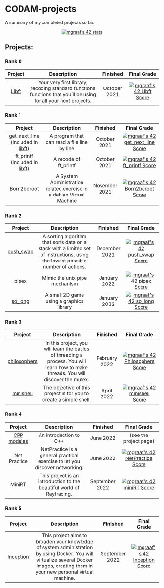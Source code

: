 # CODAM-projects
A summary of my completed projects so far.

<p align="center">
  <a href="https://github.com/JaeSeoKim/badge42"><img src="https://badge42.vercel.app/api/v2/cl8kigvn400730hjwbzdxbs83/stats?cursusId=21&coalitionId=58" alt="mgraaf's 42 stats" /></a>
</p>


## Projects:

### Rank 0
|                    Project                    |                                                   Description                                                   |   Finished   | Final Grade  |
| :-------------------------------------------: | :-------------------------------------------------------------------------------------------------------------: | :----------: | :---------------------------------------------------------------------------------------------------------------------------------------------------------------------------: |
| [Libft](https://github.com/maiadegraaf/libft) | Your very first library, recoding standard functions functions that you’ll be using for all your next projects. | October 2021 |                [![mgraaf's 42 Libft Score](https://badge42.vercel.app/api/v2/cl8kigvn400730hjwbzdxbs83/project/2365202)](https://github.com/JaeSeoKim/badge42)                |

### Rank 1

|                                  Project                                  |                             Description                              |   Finished    | Final Grade  |
| :-----------------------------------------------------------------------: | :------------------------------------------------------------------: | :-----------: | :----------------------------------------------------------------------------------------------------------------------------------------------------------------------------: |
| get_next_line (included in [libft](https://github.com/maiadegraaf/libft)) |             A program that can read a file line by line              | October 2021  |            [![mgraaf's 42 get_next_line Score](https://badge42.vercel.app/api/v2/cl8kigvn400730hjwbzdxbs83/project/2378741)](https://github.com/JaeSeoKim/badge42)             |
|   ft_printf (included in [libft](https://github.com/maiadegraaf/libft))   |                        A recode of ft_printf                         | October 2021  |              [![mgraaf's 42 ft_printf Score](https://badge42.vercel.app/api/v2/cl8kigvn400730hjwbzdxbs83/project/2378740)](https://github.com/JaeSeoKim/badge42)               |
|                                Born2beroot                                | A System Administration related exercise in a debian Virtual Machine | November 2021 |             [![mgraaf's 42 Born2beroot Score](https://badge42.vercel.app/api/v2/cl8kigvn400730hjwbzdxbs83/project/2378739)](https://github.com/JaeSeoKim/badge42)              |


### Rank 2
|                        Project                        |                                                           Description                                                           |   Finished    | Final Grade                   |
| :---------------------------------------------------: | :-----------------------------------------------------------------------------------------------------------------------------: | :-----------: | :---------------------------------------------------------------------------------------------------------------------------------------------------------------------------------------------: |
| [push_swap](https://github.com/maiadegraaf/push_swap) | A sorting algorithm that sorts data on a stack with a limited set of instructions, using the lowest possible number of actions. | December 2021 |                       [![mgraaf's 42 push_swap Score](https://badge42.vercel.app/api/v2/cl8kigvn400730hjwbzdxbs83/project/2423772)](https://github.com/JaeSeoKim/badge42)                       |
|     [pipex](https://github.com/maiadegraaf/pipex)     |                                                  Mimic the unix pipe mechanism                                                  | January 2022  |                         [![mgraaf's 42 pipex Score](https://badge42.vercel.app/api/v2/cl8kigvn400730hjwbzdxbs83/project/2442123)](https://github.com/JaeSeoKim/badge42)                         |
|   [so_long](https://github.com/maiadegraaf/so_long)   |                                            A small 2D game using a graphics library                                             | January 2022  |                        [![mgraaf's 42 so_long Score](https://badge42.vercel.app/api/v2/cl8kigvn400730hjwbzdxbs83/project/2423771)](https://github.com/JaeSeoKim/badge42)                        |

### Rank 3

|                          Project                           |                                                             Description                                                             |   Finished    | Final Grade         |
| :--------------------------------------------------------: | :---------------------------------------------------------------------------------------------------------------------------------: | :-----------: | :-----------------------------------------------------------------------------------------------------------------------------------------------------------------------------------: |
| [philosophers](https:/github.com/maiadegraaf/philosophers) | In this project, you will learn the basics of threading a process. You will learn how to make threads. You will discover the mutex. | February 2022 |                [![mgraaf's 42 Philosophers Score](https://badge42.vercel.app/api/v2/cl8kigvn400730hjwbzdxbs83/project/2460556)](https://github.com/JaeSeoKim/badge42)                 |
|    [minishell](https:/github.com/maiadegraaf/minishell)    |                                 The objective of this project is for you to create a simple shell.                                  |  April 2022   |                  [![mgraaf's 42 minishell Score](https://badge42.vercel.app/api/v2/cl8kigvn400730hjwbzdxbs83/project/2530467)](https://github.com/JaeSeoKim/badge42)                  |

### Rank 4

|                     Project                      |                                 Description                                 |    Finished    | Final Grade  |
| :----------------------------------------------: | :-------------------------------------------------------------------------: | :------------: | :----------------------------------------------------------------------------------------------------------------------------------------------------------------------------: |
| [CPP modules](https:/github.com/maiadegraaf/cpp) |                           An introduction to C++                            |   June 2022    |                                                                             (see the project page)                                                                             |
|                   Net Practice                   | NetPractice is a general practical exercise to let you discover networking. |   June 2022    |             [![mgraaf's 42 NetPractice Score](https://badge42.vercel.app/api/v2/cl8kigvn400730hjwbzdxbs83/project/2608036)](https://github.com/JaeSeoKim/badge42)              |
|                      MiniRT                      |    This project is an introduction to the beautiful world of Raytracing.    | September 2022 |                [![mgraaf's 42 miniRT Score](https://badge42.vercel.app/api/v2/cl8kigvn400730hjwbzdxbs83/project/2572377)](https://github.com/JaeSeoKim/badge42)                |

### Rank 5
|                       Project                        |                                                                                     Description                                                                                      |    Finished    | Final Grade |
| :--------------------------------------------------: | :----------------------------------------------------------------------------------------------------------------------------------------------------------------------------------: | :------------: | :---------------------------------------------------------------------------------------------------------------------------------------------------------------------------: |
| [Inception](https:/github.com/maiadegraaf/inception) | This project aims to broaden your knowledge of system administration by using Docker. You will virtualize several Docker images, creating them in your new personal virtual machine. | September 2022 |              [![mgraaf's 42 Inception Score](https://badge42.vercel.app/api/v2/cl8kigvn400730hjwbzdxbs83/project/2659817)](https://github.com/JaeSeoKim/badge42)              |